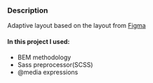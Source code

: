 ### Description
Adaptive layout based on the layout from [Figma](https://www.figma.com/file/zR1XfguUZ5wWWOy6ah30Xq/konstruct-template?node-id=0%3A1&mode=dev)
#### In this project I used:
+ BEM methodology
+ Sass preprocessor(SCSS)
+ @media expressions
